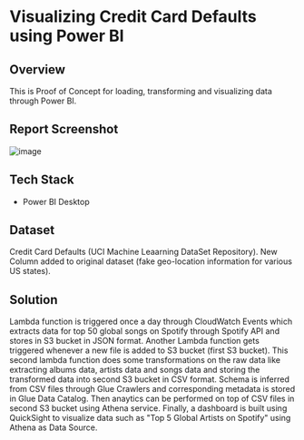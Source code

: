 # Visualizing Credit Card Defaults using Power BI

## Overview 

This is Proof of Concept for loading, transforming and visualizing data through Power BI.

## Report Screenshot

![image](https://github.com/user-attachments/assets/2b15d145-a7ff-46fc-9ced-457cdeb90bd6)


## Tech Stack

- Power BI Desktop

## Dataset

Credit Card Defaults (UCI Machine Leaarning DataSet Repository). New Column added to original dataset (fake geo-location information for various US states).

## Solution

Lambda function is triggered once a day through CloudWatch Events which extracts data for top 50 global songs on Spotify through Spotify API and stores in S3 bucket in JSON format. Another Lambda function gets triggered whenever a new file is added to S3 bucket (first S3 bucket). This second lambda function does some transformations on the raw data like extracting albums data, artists data and songs data and storing the transformed data into second S3 bucket in CSV format. Schema is inferred from CSV files through Glue Crawlers and corresponding metadata is stored in Glue Data Catalog. Then anaytics can be performed on top of CSV files in second S3 bucket using Athena service. Finally, a dashboard is built using QuickSight to visualize data such as "Top 5 Global Artists on Spotify" using Athena as Data Source.




